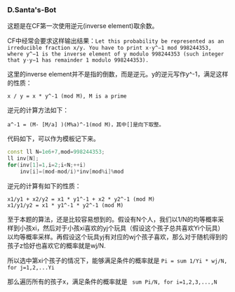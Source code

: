 ### D.Santa's-Bot

这题是在CF第一次使用逆元(inverse element)取余数。

CF中经常会要求这样输出结果：```Let this probability be represented as an irreducible fraction x/y. You have to print x⋅y^−1 mod 998244353, where y^−1 is the inverse element of y modulo 998244353 (such integer that y⋅y−1 has remainder 1 modulo 998244353).```

这里的inverse element并不是指的倒数，而是逆元。y的逆元写作y^-1，满足这样的性质：
```
x / y = x * y^-1 (mod M), M is a prime
```
逆元的计算方法如下：
```
a^-1 = (M- [M/a] )(M%a)^-1(mod M)，其中[]是向下取整。
```
代码如下，可以作为模板记下来。
```cpp
const ll N=1e6+7,mod=998244353;
ll inv[N];
for(inv[1]=1,i=2;i<N;++i)
    inv[i]=(mod-mod/i)*inv[mod%i]%mod
```
逆元的计算有如下的性质：
```
x1/y1 + x2/y2 = x1 * y1^-1 + x2 * y2^-1 (mod M)
x1/y1/y2 = x1 * y1^-1 * y2^-1 (mod M)
```

至于本题的算法，还是比较容易想到的。假设有N个人，我们以1/N的均等概率采样到小孩xi，然后对于小孩xi喜欢的yj个玩具（假设这个孩子总共喜欢Yi个玩具）以均等概率采样。再假设这个玩具yj有对应的wj个孩子喜欢，那么对于随机得到的孩子z恰好也喜欢它的概率就是wj/N.

所以选中第xi个孩子的情况下，能够满足条件的概率就是 ```Pi = sum 1/Yi * wj/N, for j=1,2,...Yi```

那么遍历所有的孩子x，满足条件的概率就是 ``` sum Pi/N, for i=1,2,3,...,N```

